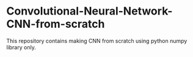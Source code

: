 # Convolutional-Neural-Network-CNN-from-scratch
This repository contains making CNN from scratch using python numpy library only.
